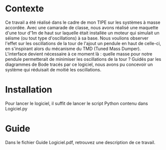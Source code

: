 # Contexte
Ce travail a été réalisé dans le cadre de mon TIPE sur les systèmes à masse accordée. Avec une camarade de classe, nous avons réalisé une maquette d'une tour d'1m de haut sur laquelle était installée un moteur qui simulait un séisme (ou tout type d'oscillations) à sa base. Nous voulions observer l'effet sur les oscillations de la tour de l'ajout un pendule en haut de celle-ci, en s'inspirant alors du mécanisme du TMD (Tuned Mass Dumper). 
L'interface devient nécessaire à ce moment là : quelle masse pour notre pendule permetterait de minimiser les oscillations de la tour ? Guidés par les diagrammes de Bode tracés par ce logiciel, nous avons pu concevoir un système qui réduisait de moitié les oscillations.

# Installation
Pour lancer le logiciel, il suffit de lancer le script Python contenu dans Logiciel.py
# Guide
Dans le fichier Guide Logiciel.pdf, retrouvez une description de ce travail.
